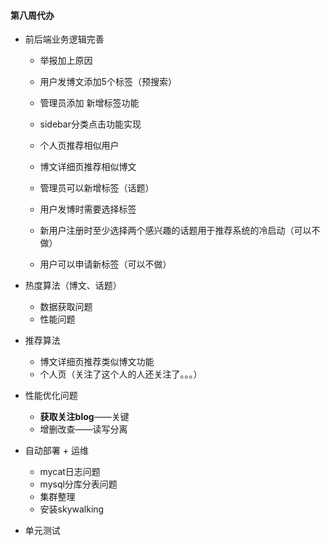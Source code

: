 #### 第八周代办

- 前后端业务逻辑完善

  - 举报加上原因
  - 用户发博文添加5个标签（预搜索）
  - 管理员添加 新增标签功能
  - sidebar分类点击功能实现

  

  - 个人页推荐相似用户
  - 博文详细页推荐相似博文
  - 管理员可以新增标签（话题）
  - 用户发博时需要选择标签
  - 新用户注册时至少选择两个感兴趣的话题用于推荐系统的冷启动（可以不做）
  - 用户可以申请新标签（可以不做）

- 热度算法（博文、话题）

  - 数据获取问题
  - 性能问题

- 推荐算法

  - 博文详细页推荐类似博文功能
  - 个人页（关注了这个人的人还关注了。。。）

- 性能优化问题

  - **获取关注blog**——关键
  - 增删改查——读写分离

- 自动部署 + 运维

  - mycat日志问题
  - mysql分库分表问题
  - 集群整理
  - 安装skywalking

- 单元测试

